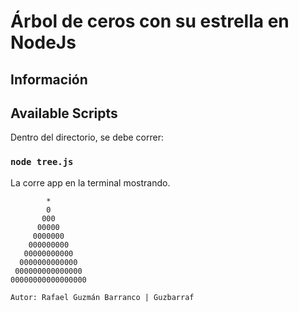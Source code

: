 # Árbol de ceros con su estrella en NodeJs

## Información

## Available Scripts

Dentro del directorio, se debe correr:

### `node tree.js`

La corre app en la terminal mostrando.
```
        *
        0
       000
      00000
     0000000
    000000000
   00000000000
  0000000000000
 000000000000000
00000000000000000

Autor: Rafael Guzmán Barranco | Guzbarraf
```


